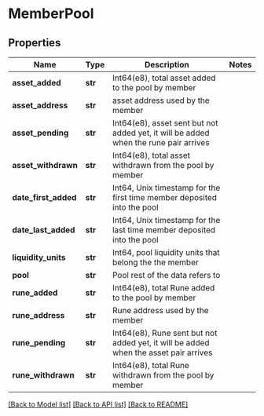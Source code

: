 # MemberPool

## Properties
Name | Type | Description | Notes
------------ | ------------- | ------------- | -------------
**asset_added** | **str** | Int64(e8), total asset added to the pool by member | 
**asset_address** | **str** | asset address used by the member | 
**asset_pending** | **str** | Int64(e8), asset sent but not added yet, it will be added when the rune pair arrives  | 
**asset_withdrawn** | **str** | Int64(e8), total asset withdrawn from the pool by member | 
**date_first_added** | **str** | Int64, Unix timestamp for the first time member deposited into the pool | 
**date_last_added** | **str** | Int64, Unix timestamp for the last time member deposited into the pool | 
**liquidity_units** | **str** | Int64, pool liquidity units that belong the the member | 
**pool** | **str** | Pool rest of the data refers to | 
**rune_added** | **str** | Int64(e8), total Rune added to the pool by member | 
**rune_address** | **str** | Rune address used by the member | 
**rune_pending** | **str** | Int64(e8), Rune sent but not added yet, it will be added when the asset pair arrives  | 
**rune_withdrawn** | **str** | Int64(e8), total Rune withdrawn from the pool by member | 

[[Back to Model list]](../README.md#documentation-for-models) [[Back to API list]](../README.md#documentation-for-api-endpoints) [[Back to README]](../README.md)

